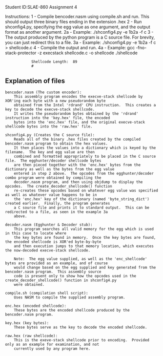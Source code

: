Student ID:SLAE-860
Assignment 4

Instructions:
1 - Compile bencoder.nasm using compile.sh and run.  This should output three binary files ending in the extension .hex
2 - Run shconfig4.py, specifying the egg value as one argument, and the output format as another argument.
2a - Example:
                ./shconfig4.py -e 1b2a -f c
3 - The output produced by the python program is a C source file.  For brevity, you can just redirect this to a file.
3a - Example:
                ./shconfig4.py -e 1b2a -f c > shellcode.c
4 - Compile the output and run.
4a - Example:
                gcc -fno-stack-protector -z execstack shellcode.c -o shellcode
                ./shellcode

                Shellcode Length:  89
                #


Explanation of files
-----------------------

    bencoder.nasm (The custom encoder):
        This assembly program encodes the execve-stack shellcode by XOR'ing each byte with a new pseudorandom byte
        obtained from the Intel 'rdrand' CPU instruction.  This creates a key to decode the execve-stack shellcode.
        It writes the pseudorandom bytes obtained by the 'rdrand' instruction into the 'key.hex' file, the encoded
        bytes into the 'enc.hex' file, and the original execve-stack shellcode bytes into the 'raw.hex' file.

    shconfig4.py (Creates the C source file):
        Reads all of the binary .hex files created by the compiled bencoder.nasm program to obtain the hex values.
        It then places the values into a dictionary which is keyed by the filename.  The key and egg value are then
        combined and formatted appropriately to be placed in the C source file.  The egghunter/decoder shellcode bytes
        are then pieced together with the 'enc.hex' bytes from the dictionary as well as the bytes from the egg value
        entered in step 2 above.  The opcodes from the egghunter/decoder combo program were obtained by compiling the
        decoder.nasm program, and then using objdump to display the opcodes.  The create_decoder_shellcode() function
        re-creates these opcodes based on whatever egg value was specified as well as whatever value happens to be in
        the 'enc.hex' key of the dictionary (named 'byte_string_dict') created earlier.  Finally, the program generates
        a C source file and prints it to standard output.  This can be redirected to a file, as seen in the example 3a
        above.

    decoder.nasm (Egghunter & Decoder stub):
        This program searches all valid memory for the egg which is used in this case to locate where
        the key bytes are found in memory.  Once the key bytes are found, the encoded shellcode is XOR'ed byte-by-byte
        and then execution jumps to that memory location, which executes the now-decoded execve-stack shellcode.

        Note:  The egg value supplied, as well as the 'enc_shellcode' bytes are provided as an example, and of course
        would change based on the egg supplied and key generated from the bencoder.nasm program.  This assembly source
        code is present only to show how the opcodes used in the create_decoder_shellcode() function in shconfig4.py
        were obtained.

    compile.sh (compilation shell script):
        Uses NASM to compile the supplied assembly program.

    enc.hex (encoded shellcode):
        These bytes are the encoded shellcode produced by the bencoder.nasm program.

    key.hex (key bytes):
        These bytes serve as the key to decode the encoded shellcode.

    raw.hex (raw shellcode):
        This is the exeve-stack shellcode prior to encoding.  Provided only as an example for examination, and not
        currently used by any program here.